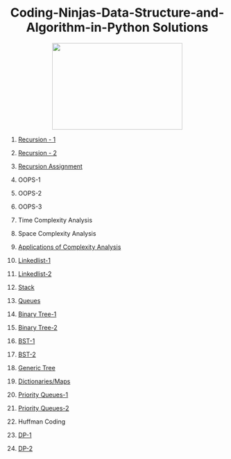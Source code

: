 <h1 align="center"><b>Coding-Ninjas-Data-Structure-and-Algorithm-in-Python Solutions </b></h1>
<p align="center"><img src="https://pa1.narvii.com/7033/f52fb7e1b69cea2a8120b4d2824196c956180015r1-538-302_hq.gif" width="300" height="200" /></p>
<p1 text-align=center>
   <ol> 
  <p><li><a href="https://github.com/Crazy2code15/Coding-Ninjas-Data-Structure-and-Algorithm-in-Python/tree/main/Recursion-1"> Recursion - 1 </a></li></p>
  <p><li><a href="https://github.com/Crazy2code15/Coding-Ninjas-Data-Structure-and-Algorithm-in-Python/tree/main/Recursion-2"> Recursion - 2 </a></li></p>
  <p><li><a href="https://github.com/Crazy2code15/Coding-Ninjas-Data-Structure-and-Algorithm-in-Python/blob/main/Recursion%20assignments/All%20the%20Assignments%20of%20Recursion.ipynb"> Recursion Assignment </a></p>
     <p><li> OOPS-1 </li></p>
     <p><li> OOPS-2 </li></p>
     <p><li> OOPS-3</li></p>
     <p><li> Time Complexity Analysis </li></p>
     <p><li> Space Complexity Analysis</li></p>
     <p><li><a href="https://github.com/Crazy2code15/Coding-Ninjas-Data-Structure-and-Algorithm-in-Python/blob/main/Applications%20of%20Complexity%20Analysis/All%20Codes.ipynb"> Applications of Complexity Analysis </a></li></p>
     <p><li><a href="https://github.com/Crazy2code15/Coding-Ninjas-Data-Structure-and-Algorithm-in-Python/blob/main/linkedlist-1/all%20codes%20in%20one.ipynb"> Linkedlist-1 </a></li></p>
     <p><li><a href="https://github.com/Crazy2code15/Coding-Ninjas-Data-Structure-and-Algorithm-in-Python/tree/main/linkedlist-2"> Linkedlist-2 </a></li></p>
     <p><li><a href="https://github.com/Crazy2code15/Coding-Ninjas-Data-Structure-and-Algorithm-in-Python/blob/main/Stack/All%20codes%20in%20one.ipynb"> Stack </a></li></p>
     <p><li><a href="https://github.com/Crazy2code15/Coding-Ninjas-Data-Structure-and-Algorithm-in-Python/blob/main/Queues/All%20code%20in%20one.ipynb"> Queues </a></li></p>
      <p><li><a href="https://github.com/Crazy2code15/Coding-Ninjas-Data-Structure-and-Algorithm-in-Python/blob/main/Binary%20Tree-1/All%20codes%20in%20one%20file.ipynb"> Binary Tree-1 </a></li></p>
      <p><li><a href="https://github.com/Crazy2code15/Coding-Ninjas-Data-Structure-and-Algorithm-in-Python/blob/main/Binary%20Tree-2/All%20code%20in%20one%20file.ipynb"> Binary Tree-2 </a></li></p>
      <p><li><a href="https://github.com/Crazy2code15/Coding-Ninjas-Data-Structure-and-Algorithm-in-Python/blob/main/BST-1/All%20in%20one.ipynb"> BST-1 </a></li></p>
      <p><li><a href="https://github.com/Crazy2code15/Coding-Ninjas-Data-Structure-and-Algorithm-in-Python/blob/main/BST-2/all%20in%20one.ipynb"> BST-2 </a></li></p>
      <p><li><a href="https://github.com/Crazy2code15/Coding-Ninjas-Data-Structure-and-Algorithm-in-Python/blob/main/Generic%20Tree/all%20in%20one.ipynb"> Generic Tree </a></li></p>
      <p><li><a href="https://github.com/Crazy2code15/Coding-Ninjas-Data-Structure-and-Algorithm-in-Python/blob/main/Dictionaries%20Maps/all%20in%20one.ipynb"> Dictionaries/Maps </a></li></p>
      <p><li><a href="https://github.com/Crazy2code15/Coding-Ninjas-Data-Structure-and-Algorithm-in-Python/blob/main/Priority%20Queue-1/All%20in%20one.ipynb"> Priority Queues-1 </a></li></p>
      <p><li><a href="https://github.com/Crazy2code15/Coding-Ninjas-Data-Structure-and-Algorithm-in-Python/blob/main/Priority%20Queues-2/all%20in%20one.ipynb"> Priority Queues-2 </a></li></p>
      <p><li> Huffman Coding </li></p>
      <p><li><a href="https://github.com/Crazy2code15/Coding-Ninjas-Data-Structure-and-Algorithm-in-Python/blob/main/DP-1.ipynb"> DP-1 </a></li></p>
      <p><li><a href="https://github.com/Crazy2code15/Coding-Ninjas-Data-Structure-and-Algorithm-in-Python/blob/main/DP-2.ipynb"> DP-2 </a></li></p>
 
  </ol>
</p1>
